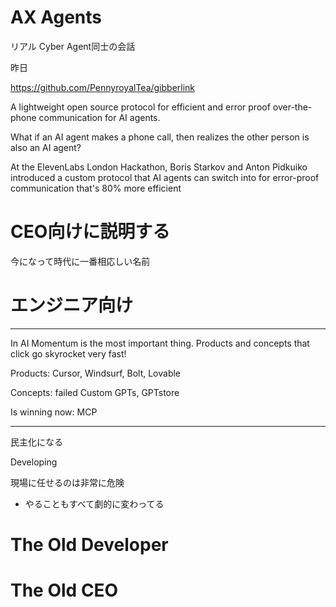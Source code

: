 
# AX Agents

リアル
Cyber
Agent同士の会話

昨日

https://github.com/PennyroyalTea/gibberlink

A lightweight open source protocol for efficient and error proof over-the-phone communication for AI agents.


What if an AI agent makes a phone call, then realizes the other person is also an AI agent?

At the ElevenLabs London Hackathon, Boris Starkov and Anton Pidkuiko introduced a custom protocol that AI agents can switch into for error-proof communication that's 80% more efficient

# CEO向けに説明する

今になって時代に一番相応しい名前


# エンジニア向け

---

In AI Momentum is the most important thing.
Products and concepts that click go skyrocket very fast!

Products: Cursor, Windsurf, Bolt, Lovable

Concepts: failed Custom GPTs, GPTstore

Is winning now: MCP


--- 

民主化になる

Developing

現場に任せるのは非常に危険
- やることもすべて劇的に変わってる


# The Old Developer

# The Old CEO

# 
